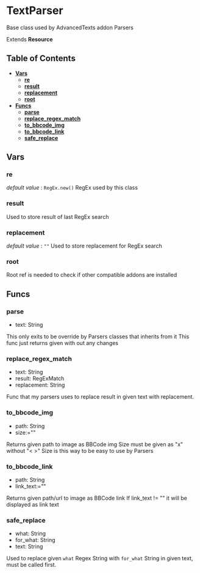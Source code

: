 # TextParser
Base class used by AdvancedTexts addon Parsers

Extends **Resource**

## Table of Contents

- [**Vars**](#vars)
    - [**re**](#re)
    - [**result**](#result)
    - [**replacement**](#replacement)
    - [**root**](#root)
- [**Funcs**](#funcs)
    - [**parse**](#parse)
    - [**replace_regex_match**](#replace_regex_match)
    - [**to_bbcode_img**](#to_bbcode_img)
    - [**to_bbcode_link**](#to_bbcode_link)
    - [**safe_replace**](#safe_replace)

## Vars

### re

*default value* : `RegEx.new()`
RegEx used by this class

### result

Used to store result of last RegEx search

### replacement

*default value* : `""`
Used to store replacement for RegEx search

### root

Root ref is needed to check if other compatible addons are installed

## Funcs

### parse
 - text: String

This only exits to be override by Parsers classes that inherits from it
This func just returns given with out any changes

### replace_regex_match
 - text: String
 -  result: RegExMatch
 -  replacement: String

Func that my parsers uses to replace result in given text with replacement.

### to_bbcode_img
 - path: String
 -  size:=""

Returns given path to image as BBCode img
Size must be given as "<height>x<width>" without "< >"
Size is this way to be easy to use by Parsers

### to_bbcode_link
 - path: String
 -  link_text:=""

Returns given path/url to image as BBCode link
If link_text != "" it will be displayed as link text

### safe_replace
 - what: String
 -  for_what: String
 -  text: String

Used to replace given `what` Regex String
with `for_what` String in given text,
must be called first.
